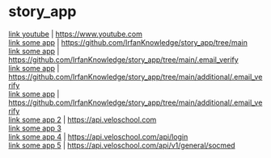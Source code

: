 # story_app

[link youtube](https://www.youtube.com) | https://www.youtube.com <br>
[link some app](https://github.com/IrfanKnowledge/story_app/tree/main) | https://github.com/IrfanKnowledge/story_app/tree/main <br>
[link some app](https://github.com/IrfanKnowledge/story_app/tree/main/.email_verify) | https://github.com/IrfanKnowledge/story_app/tree/main/.email_verify <br>
[link some app](https://github.com/IrfanKnowledge/story_app/tree/main/additional/.email_verify) | https://github.com/IrfanKnowledge/story_app/tree/main/additional/.email_verify <br>
[link some app](https://github.com/IrfanKnowledge/story_app/tree/main/additional/a/b/c/.email_verify) | https://github.com/IrfanKnowledge/story_app/tree/main/additional/.email_verify <br>
[link some app 2](https://api.veloschool.com) | https://api.veloschool.com <br>
[link some app 3](https://api.veloschool.com/.well-known/assetlinks.json) <br>
[link some app 4](https://api.veloschool.com/api/login) | https://api.veloschool.com/api/login <br>
[link some app 5](https://api.veloschool.com/api/v1/general/socmed) | https://api.veloschool.com/api/v1/general/socmed <br>
